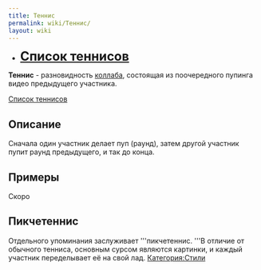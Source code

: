```yaml
---
title: Теннис
permalink: wiki/Теннис/
layout: wiki
---
```


-   **<span style="font-size:25px;">[Список
    теннисов](:Категория:Теннисы "wikilink") </span>**

**Теннис** - разновидность [коллаба](Коллаб "wikilink"), состоящая из
поочередного пупинга видео предыдущего участника.  

[Список теннисов](:Категория:Теннисы "wikilink")  

## Описание

Сначала один участник делает пуп (раунд), затем другой участник пупит
раунд предыдущего, и так до конца.

## Примеры

Скоро

## Пикчетеннис

Отдельного упоминания заслуживает '''пикчетеннис. '''В отличие от
обычного тенниса, основным сурсом являются картинки, и каждый участник
переделывает её на свой лад.
[Категория:Стили](Категория:Стили "wikilink")
